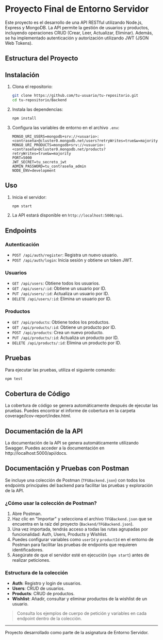 # Proyecto Final de Entorno Servidor

Este proyecto es el desarrollo de una API RESTful utilizando Node.js, Express y MongoDB. La API permite la gestión de usuarios y productos, incluyendo operaciones CRUD (Crear, Leer, Actualizar, Eliminar). Además, se ha implementado autenticación y autorización utilizando JWT (JSON Web Tokens).

## Estructura del Proyecto


## Instalación

1. Clona el repositorio:
    ```sh
    git clone https://github.com/tu-usuario/tu-repositorio.git
    cd tu-repositorio/Backend
    ```

2. Instala las dependencias:
    ```sh
    npm install
    ```

3. Configura las variables de entorno en el archivo `.env`:
    ```properties
    MONGO_URI_USERS=mongodb+srv://<usuario>:<contraseña>@cluster0.mongodb.net/users?retryWrites=true&w=majority
    MONGO_URI_PRODUCTS=mongodb+srv://<usuario>:<contraseña>@cluster0.mongodb.net/products?retryWrites=true&w=majority
    PORT=5000
    JWT_SECRET=tu_secreto_jwt
    ADMIN_PASSWORD=tu_contraseña_admin
    NODE_ENV=development
    ```

## Uso

1. Inicia el servidor:
    ```sh
    npm start
    ```

2. La API estará disponible en `http://localhost:5000/api`.

## Endpoints

### Autenticación

- `POST /api/auth/register`: Registra un nuevo usuario.
- `POST /api/auth/login`: Inicia sesión y obtiene un token JWT.

### Usuarios

- `GET /api/users`: Obtiene todos los usuarios.
- `GET /api/users/:id`: Obtiene un usuario por ID.
- `PUT /api/users/:id`: Actualiza un usuario por ID.
- `DELETE /api/users/:id`: Elimina un usuario por ID.

### Productos

- `GET /api/products`: Obtiene todos los productos.
- `GET /api/products/:id`: Obtiene un producto por ID.
- `POST /api/products`: Crea un nuevo producto.
- `PUT /api/products/:id`: Actualiza un producto por ID.
- `DELETE /api/products/:id`: Elimina un producto por ID.

## Pruebas

Para ejecutar las pruebas, utiliza el siguiente comando:

```sh
npm test
```
## Cobertura de Código
La cobertura de código se genera automáticamente después de ejecutar las pruebas. Puedes encontrar el informe de cobertura en la carpeta coverage/lcov-report/index.html.

## Documentación de la API
La documentación de la API se genera automáticamente utilizando Swagger. Puedes acceder a la documentación en http://localhost:5000/api/docs.

## Documentación y Pruebas con Postman

Se incluye una colección de Postman (`TFGBackend.json`) con todos los endpoints principales del backend para facilitar las pruebas y exploración de la API.

### ¿Cómo usar la colección de Postman?

1. Abre Postman.
2. Haz clic en "Importar" y selecciona el archivo `TFGBackend.json` que se encuentra en la raíz del proyecto (`Backend/TFGBackend.json`).
3. Una vez importada, tendrás acceso a todas las rutas agrupadas por funcionalidad: Auth, Users, Products y Wishlist.
4. Puedes configurar variables como `userId` y `productId` en el entorno de Postman para facilitar las pruebas de endpoints que requieren identificadores.
5. Asegúrate de que el servidor esté en ejecución (`npm start`) antes de realizar peticiones.

### Estructura de la colección

- **Auth**: Registro y login de usuarios.
- **Users**: CRUD de usuarios.
- **Products**: CRUD de productos.
- **Wishlist**: Añadir, consultar y eliminar productos de la wishlist de un usuario.

> Consulta los ejemplos de cuerpo de petición y variables en cada endpoint dentro de la colección.

------------------------------------
 Proyecto desarrollado como parte de la asignatura de Entorno Servidor.

